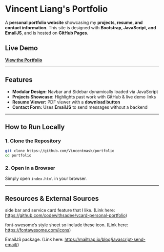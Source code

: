 # Vincent Liang's Portfolio

A **personal portfolio website** showcasing my **projects, resume, and contact
information**. This site is designed with **Bootstrap, JavaScript, and
EmailJS**, and is hosted on **GitHub Pages**.

## Live Demo

**[View the Portfolio](https://vincentmask.github.io/portfolio/index.html)**

---

## Features

- **Modular Design:** Navbar and Sidebar dynamically loaded via JavaScript
- **Projects Showcase:** Highlights past work with GitHub & live demo links
- **Resume Viewer:** PDF viewer with a **download button**
- **Contact Form:** Uses **EmailJS** to send messages without a backend

---

## How to Run Locally

### 1. Clone the Repository

```sh
git clone https://github.com/Vincentmask/portfolio
cd portfolio
```

### 2. Open in a Browser

Simply open `index.html` in your browser.

---

## Resources & External Sources

side bar and service card feature that I like. (Link here:
https://github.com/codewithsadee/vcard-personal-portfolio)

font-swesome’s style sheet so include these icon. (Link here:
https://fontawesome.com/icons)

EmailJS package. (Link here: https://mailtrap.io/blog/javascript-send-email/)
